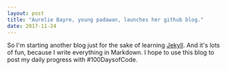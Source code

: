 ```yaml
---
layout: post
title: "Aurelie Bayre, young padawan, launches her github blog."
date: 2017-11-24
---
```


So I'm starting another blog just for the sake of learning [Jekyll](http://jekyllrb.com).
And it's lots of fun, because I write everything in Markdown.
I hope to use this blog to post my daily progress with #100DaysofCode.
